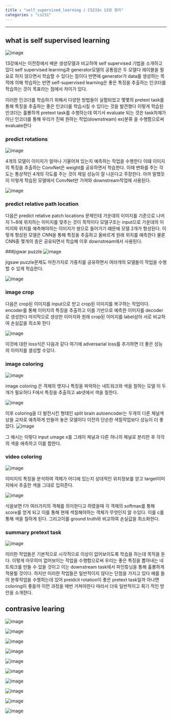 ```yaml
---
title : "self_supervised_learning / CS231n 13강 정리"
categories : "cs231"
--- 
```


-------------
## what is self supervised learning 

![image](https://user-images.githubusercontent.com/65720894/131608925-ec2a5fa8-6a6b-4b8e-992d-23d43ad5526f.png)

13강에서는 이전장에서 배운 생성모델과 비교하여 self supervised 기법을 소개하고 있다 self supervised learning과 generator모델의 공통점은 
두 모델다 레이블을 필요로 하지 않으면서 학습할 수 있다는 점이다 반면에 generator가 data를 생성하는 목적에 의해 학습하는 반면 self-supervised learning은 좋은 특징을 추출하는
인코더를 학습하는 것이 목표라는 점에서 차이가 있다. 

이러한 인코더를 학습하기 위해서 다양한 방법들이 실험되었고 몇몇의 pretext task를 통해 특징을 추출하는 좋은 인코더를 학습시킬 수 있다는 것을 발견했다 이렇게 학습된 인코더는
훌룡하게 pretext task를 수행하는데 여기서 evaluate 되는 것은 task자체가 아닌 인코더를 통해 우리가 진짜 원하는 작업(downstream) ex)분류 을 수행함으로써 evaluate한다 

### predict rotations

![image](https://user-images.githubusercontent.com/65720894/131609374-04fe9606-bc77-42e3-a750-18d03b1413f7.png)

4개의 모델이 이미지가 얼마나 기울어져 있는지 예측하는 작업을 수행한다 이떄 이미지의 특징을 추출하는 ConvNet은 weight를 공유하면서 학습한다.
이때 변화를 주는 각도는 통상적인 4개의 각도를 주는 것이 제일 성능이 잘 나온다고 주장한다. 아까 말했듯이 이렇게 학습된 모델에서 ConvNet만 가져와 downstream작업에 
사용된다.

![image](https://user-images.githubusercontent.com/65720894/131610365-52d3cd4d-8482-4055-b8db-ad9430ee1cd1.png)
### predict relative path location
다음은 predict relative patch locations 문제인데 가운데의 이미지를 기준으로 나머지 1~8에 위치하는 이미지를 맞추는 것이 목적이다 모델구조는 input으로 가운데의 이미지와 위치를 예측해야하는 이미지가 쌍으로 들어가기 떄문에 모델 2개가 형성된다. 이렇게 형성된 모델은 CNN을 통해 특징을 추출하고 올바르게 원래 위치를 예측한다 물론 CNN중 몇개의 층은 공유되면서 학습해 
이후 downstream에서 사용된다.

###jigwar puzzle
![image](https://user-images.githubusercontent.com/65720894/131610580-f1c98cdd-d42e-48e9-a31a-5e4937673ef5.png)

jigsaw puzzle문제도 마찬가지로 가중치를 공유하면서 여러개의 모델들이 작업을 수행할 수 있게 학습한다.

![image](https://user-images.githubusercontent.com/65720894/131610735-62eab2f2-990e-4092-bb6e-0d2e2a82e6c6.png)

### image crop
다음은 crop된 이미지를 input으로 받고 crop된 이미지를 복구하는 작업이다. encoder를 통해 이미지의 특징을 추출하고 이를 기반으로 예측한 이미지를 decoder로 생성한다
마지막으로 생성한 이미지와 원래 crop된 이미지를 label삼아 서로 비교하여 손실값을 최소화 한다 

![image](https://user-images.githubusercontent.com/65720894/131611135-d5baad76-8d0f-41fc-a425-9914d4575abe.png)

이것에 대한 loss식은 다음과 같다 여기에 adversarial loss를 추가하면 더 좋은 성능의 이미지를 샐성할 수있다. 


### image coloring
![image](https://user-images.githubusercontent.com/65720894/131611934-8cf6537b-3049-4e82-b007-0bded69ada9a.png)

image coloring 은 객체의 앳지나 특징을 파악하는 네트워크와 색을 칠하는 모델 이 두개가 필요허다 F에서 특징을 추출하고 ab넷에서 색을 칠한다.

![image](https://user-images.githubusercontent.com/65720894/131612158-1147331b-3b5a-4345-a84f-38a49b276bf0.png)

이후 coloring을 더 발전시킨 형태인 split brain autoencoder는 두개의 다른 체널색상을 교차로 예측하게 만들어 놓은 모델이다 이전의 단순한 
색칠작업보다 성능이 더 좋았다.
![image](https://user-images.githubusercontent.com/65720894/131612312-6227f8c2-eef7-4c47-a9e0-5a637c003021.png)

그 예시는 이렇다 input umage x를 그레이 체널과 다른 하나의 체널로 분리한 후 각각의 색을 에측하고 이를 합한다.


### video coloring
![image](https://user-images.githubusercontent.com/65720894/131612443-9b73fece-9622-4b3e-9bd1-18bc512ebb3f.png)

이미지의 특징을 분석하여 객체가 어디에 있는지 상대적인 위치정보를 얻고 target이미지에서 추출한 색을 그대로 입혀준다.

![image](https://user-images.githubusercontent.com/65720894/131612521-0d94ebfb-c767-4cf9-acde-e872558b199f.png)

식을보면 f가 여러가지의 객체를 의미한다고 하였을때 각 객체의 softmax를 통해 score를 얻게 되고 이를 통해 현재 색칠해야하는 객체가 무엇인지 
알 수있다. 이를 c를 통해 색을 칠하게 된다. 그리고이를 ground truth와 비교하여 손실값을 최소화한다.


### summary pretext task

![image](https://user-images.githubusercontent.com/65720894/131612809-5e2872fc-bbee-4a18-8e9a-09311455c337.png)

이러한 작업들은 기본적으로 시각적으로 이상이 없어보이도록 학습을 하는데 목적을 둔다. 이렇게 아무의미 없어보이는 작업을 수행함으로써 우리는 좋은
특징을 뽑아내는 네트워크를 만들 수 있을 것이고 이는 downstream task에서 파인튜닝을 통해 훌룡하게 적용될 것이다. 하지만 이러한 작업들은
일반적이지 않다는 단점을 가지고 있다 예를 들어 분류작업을 수행하는데 있어 preidcit rotation이 좋은 pretext task일까 아나면 coloring이 좋을까
이런 과정을 매번 거쳐야한다 따라서 더욱 일반적이고 획기 적인 방안을 소개한다.


## contrasive learing 

















![image](https://user-images.githubusercontent.com/65720894/130955199-ce22186d-9499-40b7-8301-87ebc0a76e12.png)

![image](https://user-images.githubusercontent.com/65720894/130955223-eb69e2db-93fb-4895-86be-0d31e4209a8f.png)




![image](https://user-images.githubusercontent.com/65720894/130955244-3c7fe208-8cfd-459b-b361-865a6740fd7a.png)

![image](https://user-images.githubusercontent.com/65720894/130961133-e1b88019-fe2b-4c41-94f9-feffac08cde8.png)


![image](https://user-images.githubusercontent.com/65720894/130955316-34681cc5-80fa-4d62-96b1-0cdcc8234f93.png)

![image](https://user-images.githubusercontent.com/65720894/130955583-72619634-15c0-4a92-846a-3906d8013e22.png)


![image](https://user-images.githubusercontent.com/65720894/130955507-a1a1cc27-9a26-4a9c-9f8f-93bb7db844fc.png)

![image](https://user-images.githubusercontent.com/65720894/130955532-5f525e59-10b6-42b2-a70b-93fa70e3d445.png)


![image](https://user-images.githubusercontent.com/65720894/130955393-00daafde-65d8-4882-8a70-9890f84a417a.png)

![image](https://user-images.githubusercontent.com/65720894/130955835-6ac14f98-19f2-498d-8300-8c2c738d90c7.png)

















